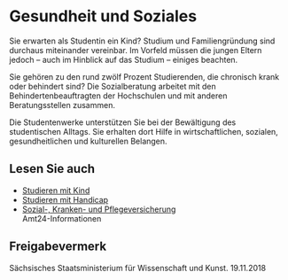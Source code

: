 # Gesundheit und Soziales

Sie erwarten als Studentin ein Kind? Studium und Familiengründung sind durchaus miteinander vereinbar. Im Vorfeld müssen die jungen Eltern jedoch – auch im Hinblick auf das Studium – einiges beachten.

Sie gehören zu den rund zwölf Prozent Studierenden, die chronisch krank oder behindert sind? Die Sozialberatung arbeitet mit den Behindertenbeauftragten der Hochschulen und mit anderen Beratungsstellen zusammen.

Die Studentenwerke unterstützen Sie bei der Bewältigung des studentischen Alltags. Sie erhalten dort Hilfe in wirtschaftlichen, sozialen, gesundheitlichen und kulturellen Belangen.

## Lesen Sie auch

* [Studieren mit Kind](https://amt24dev.sachsen.de/zufi/lebenslagen/5000801)
* [Studieren mit Handicap](https://amt24dev.sachsen.de/zufi/lebenslagen/5000293)
* [Sozial-, Kranken- und Pflegeversicherung](https://amt24dev.sachsen.de/zufi/lebenslagen/5000238)  
  Amt24-Informationen

## Freigabevermerk

Sächsisches Staatsministerium für Wissenschaft und Kunst. 19.11.2018
